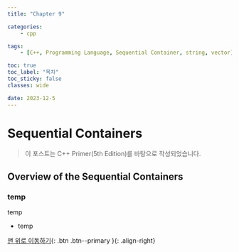 ```yaml
---
title: "Chapter 9"

categories:
    - cpp

tags:
    - [C++, Programming Language, Sequential Container, string, vector]

toc: true
toc_label: "목차"
toc_sticky: false
classes: wide

date: 2023-12-5
---
```


# Sequential Containers

> 이 포스트는 C++ Primer(5th Edition)를 바탕으로 작성되었습니다.

## Overview of the Sequential Containers

### temp
temp
- temp



[맨 위로 이동하기](#){: .btn .btn--primary }{: .align-right}